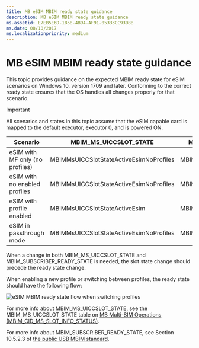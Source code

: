 ```yaml
---
title: MB eSIM MBIM ready state guidance
description: MB eSIM MBIM ready state guidance
ms.assetid: E7EB5E6D-1858-4B94-AF91-05333CC93D8B
ms.date: 08/10/2017
ms.localizationpriority: medium
---
```


# MB eSIM MBIM ready state guidance

This topic provides guidance on the expected MBIM ready state for eSIM scenarios on Windows 10, version 1709 and later. Conforming to the correct ready state ensures that the OS handles all changes properly for that scenario. 

> [!IMPORTANT]
> All scenarios and states in this topic assume that the eSIM capable card is mapped to the default executor, executor 0, and is powered ON.

| Scenario | MBIM_MS_UICCSLOT_STATE | MBIM_SUBSCRIBER_READY_STATE |
| --- | --- | --- |
| eSIM with MF only (no profiles) | MBIMMsUICCSlotStateActiveEsimNoProfiles | MBIMSubscriberReadyStateNoEsimProfile |
| eSIM with no enabled profiles | MBIMMsUICCSlotStateActiveEsimNoProfiles | MBIMSubscriberReadyStateNoEsimProfile |
| eSIM with profile enabled | MBIMMsUICCSlotStateActiveEsim | MBIMSubscriberReadyStateInitialized |
| eSIM in passthrough mode | MBIMMsUICCSlotStateActiveEsimNoProfiles | MBIMSubscriberReadyStateNotInitialized |

When a change in both MBIM_MS_UICCSLOT_STATE and MBIM_SUBSCRIBER_READY_STATE is needed, the slot state change should precede the ready state change. 

When enabling a new profile or switching between profiles, the ready state should have the following flow:

![eSIM MBIM ready state flow when switching profiles](images/esim_mbim_ready_state_flow.png "eSIM MBIM ready state flow when switching profiles")

For more info about MBIM_MS_UICCSLOT_STATE, see the MBIM_MS_UICCSLOT_STATE table on [MB Multi-SIM Operations (MBIM_CID_MS_SLOT_INFO_STATUS)](mb-multi-sim-operations.md).

For more info about MBIM_SUBSCRIBER_READY_STATE, see Section 10.5.2.3 of [the public USB MBIM standard](https://www.usb.org/document-library/mobile-broadband-interface-model-v10-errata-1-and-adopters-agreement).

